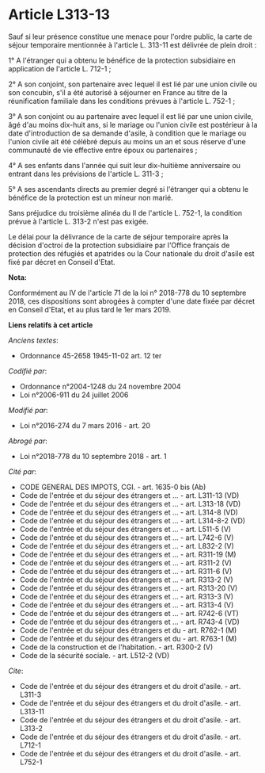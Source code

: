 # Article L313-13

Sauf si leur présence constitue une menace pour l'ordre public, la carte de séjour temporaire mentionnée à l'article L.
313-11 est délivrée de plein droit : 

1° A l'étranger qui a obtenu le bénéfice de la protection subsidiaire en application de l'article L. 712-1 ; 

2° A son conjoint, son partenaire avec lequel il est lié par une union civile ou son concubin, s'il a été autorisé à
séjourner en France au titre de la réunification familiale dans les conditions prévues à l'article L. 752-1 ; 

3° A son conjoint ou au partenaire avec lequel il est lié par une union civile, âgé d'au moins dix-huit ans, si le mariage ou
l'union civile est postérieur à la date d'introduction de sa demande d'asile, à condition que le mariage ou l'union civile
ait été célébré depuis au moins un an et sous réserve d'une communauté de vie effective entre époux ou partenaires ; 

4° A ses enfants dans l'année qui suit leur dix-huitième anniversaire ou entrant dans les prévisions de l'article L. 311-3 ; 

5° A ses ascendants directs au premier degré si l'étranger qui a obtenu le bénéfice de la protection est un mineur non
marié. 

Sans préjudice du troisième alinéa du II de l'article L. 752-1, la condition prévue à l'article L. 313-2 n'est pas exigée. 

Le délai pour la délivrance de la carte de séjour temporaire après la décision d'octroi de la protection subsidiaire par
l'Office français de protection des réfugiés et apatrides ou la Cour nationale du droit d'asile est fixé par décret en
Conseil d'Etat.

**Nota:**

Conformément au IV de l'article 71 de la loi n° 2018-778 du 10 septembre 2018, ces dispositions sont abrogées à compter d'une
date fixée par décret en Conseil d'Etat, et au plus tard le 1er mars 2019.

**Liens relatifs à cet article**

_Anciens textes_:

  - Ordonnance 45-2658 1945-11-02 art. 12 ter

_Codifié par_:

  - Ordonnance n°2004-1248 du 24 novembre 2004
  - Loi n°2006-911 du 24 juillet 2006

_Modifié par_:

  - Loi n°2016-274 du 7 mars 2016 - art. 20

_Abrogé par_:

  - Loi n°2018-778 du 10 septembre 2018 - art. 1

_Cité par_:

  - CODE GENERAL DES IMPOTS, CGI. - art. 1635-0 bis (Ab)
  - Code de l'entrée et du séjour des étrangers et ... - art. L311-13 (VD)
  - Code de l'entrée et du séjour des étrangers et ... - art. L313-18 (VD)
  - Code de l'entrée et du séjour des étrangers et ... - art. L314-8 (VD)
  - Code de l'entrée et du séjour des étrangers et ... - art. L314-8-2 (VD)
  - Code de l'entrée et du séjour des étrangers et ... - art. L511-5 (V)
  - Code de l'entrée et du séjour des étrangers et ... - art. L742-6 (V)
  - Code de l'entrée et du séjour des étrangers et ... - art. L832-2 (V)
  - Code de l'entrée et du séjour des étrangers et ... - art. R311-19 (M)
  - Code de l'entrée et du séjour des étrangers et ... - art. R311-2 (V)
  - Code de l'entrée et du séjour des étrangers et ... - art. R311-6 (V)
  - Code de l'entrée et du séjour des étrangers et ... - art. R313-2 (V)
  - Code de l'entrée et du séjour des étrangers et ... - art. R313-20 (V)
  - Code de l'entrée et du séjour des étrangers et ... - art. R313-3 (V)
  - Code de l'entrée et du séjour des étrangers et ... - art. R313-4 (V)
  - Code de l'entrée et du séjour des étrangers et ... - art. R742-6 (VT)
  - Code de l'entrée et du séjour des étrangers et ... - art. R743-4 (VD)
  - Code de l'entrée et du séjour des étrangers et du  - art. R762-1 (M)
  - Code de l'entrée et du séjour des étrangers et du  - art. R763-1 (M)
  - Code de la construction et de l'habitation. - art. R300-2 (V)
  - Code de la sécurité sociale. - art. L512-2 (VD)

_Cite_:

  - Code de l'entrée et du séjour des étrangers et du droit d'asile. - art. L311-3
  - Code de l'entrée et du séjour des étrangers et du droit d'asile. - art. L313-11
  - Code de l'entrée et du séjour des étrangers et du droit d'asile. - art. L313-2
  - Code de l'entrée et du séjour des étrangers et du droit d'asile. - art. L712-1
  - Code de l'entrée et du séjour des étrangers et du droit d'asile. - art. L752-1
